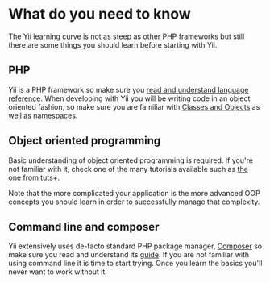 # What do you need to know

The Yii learning curve is not as steep as other PHP frameworks but still there are some things you should learn before starting with Yii.

## PHP

Yii is a PHP framework so make sure you [read and understand language reference](https://secure.php.net/manual/en/langref.php).
When developing with Yii you will be writing code in an object oriented fashion, so make sure you are familiar with [Classes and Objects](https://secure.php.net/manual/en/language.oop5.basic.php) as well as [namespaces](https://www.php.net/manual/en/language.namespaces.php).

## Object oriented programming

Basic understanding of object oriented programming is required. If you're not familiar with it, check one of the many
tutorials available such as [the one from tuts+](https://code.tutsplus.com/tutorials/object-oriented-php-for-beginners--net-12762).

Note that the more complicated your application is the more advanced OOP concepts you should learn in order to successfully
manage that complexity.

## Command line and composer

Yii extensively uses de-facto standard PHP package manager, [Composer](https://getcomposer.org/) so make sure you read
and understand its [guide](https://getcomposer.org/doc/01-basic-usage.md). If you are not familiar with using command line it is time to start trying. Once you
learn the basics you'll never want to work without it.

